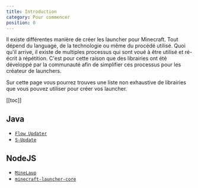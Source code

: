 ```yaml
---
title: Introduction
category: Pour commencer
position: 0
---
```


Il existe différentes manière de créer les launcher pour Minecraft. Tout dépend du language, de la technologie ou même du procédé utilisé. Quoi qu'il arrive, il existe de multiples processus qui sont voué à être utilisé et ré-écrit à répétition. C'est pour cette raison que des librairies ont été développé par la communauté afin de simplifier ces processus pour les créateur de launchers.

Sur cette page vous pourrez trouves une liste non exhaustive de librairies que vous pouvez utiliser pour créer vos launcher.

[[toc]]

## Java

* [`Flow Updater`](./flow-updater.md)
* [`S-Update`]()<Badge text="déprécié" type="error" vertical="middle" />

## NodeJS

* [`MineLaup`]()<Badge text="WIP" type="warning" vertical="middle" />
* [`minecraft-launcher-core`]()